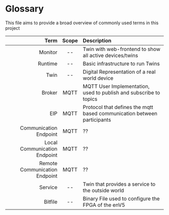 # Glossary

This file aims to provide a broad overview of commonly used terms in this project

|                          Term | Scope | Description                                                             |
| ----------------------------: | :---: | :---------------------------------------------------------------------- |
|                       Monitor |  --   | Twin with web-frontend to show all active devices/twins                 |
|                       Runtime |  --   | Basic infrastructure to run Twins                                       |
|                          Twin |  --   | Digital Representation of a real world device                           |
|                        Broker | MQTT  | MQTT User Implementation, used to publish and subscribe to topics       |
|                           EIP | MQTT  | Protocol that defines the mqtt based communication between participants |
|        Communication Endpoint | MQTT  | ??                                                                      |
|  Local Communication Endpoint | MQTT  | ??                                                                      |
| Remote Communication Endpoint | MQTT  | ??                                                                      |
|                       Service |  --   | Twin that provides a service to the outside world                       |
|                       Bitfile |  --   | Binary File used to configure the FPGA of the enV5                      |
